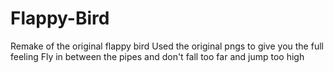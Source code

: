 # Flappy-Bird
Remake of the original flappy bird
Used the original pngs to give you the full feeling
Fly in between the pipes and don't fall too far and jump too high
